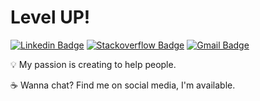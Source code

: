 ﻿ # Level UP!
[![Linkedin Badge](http://img.shields.io/badge/-fabiopicolijr-5c5c57?style=flat-square&logo=Linkedin&logoColor=black&link=https://www.linkedin.com/in/fabiopicolijr/)](https://www.linkedin.com/in/fabiopicolijr/)
 [![Stackoverflow Badge](http://img.shields.io/badge/-Stackoverflow-5c5c57?style=flat-square&logo=Stackoverflow&logoColor=black&link=https://stackoverflow.com/users/13911812/fabiopicolijr?tab=profile)](https://stackoverflow.com/users/13911812/fabiopicolijr?tab=profile)
[![Gmail Badge](http://img.shields.io/badge/-fabiopicolijr@gmail.com-5c5c57?style=flat-square&logo=Gmail&logoColor=redlink=mailto:fabiopicolijr@gmail.com)](mailto:fabiopicolijr@gmail.com)

💡  My passion is creating to help people.

☕️  Wanna chat? Find me on social media, I'm available.
